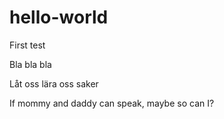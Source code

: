# hello-world
First test

Bla bla bla

Låt oss lära oss saker

If mommy and daddy can speak, maybe so can I? 
 
